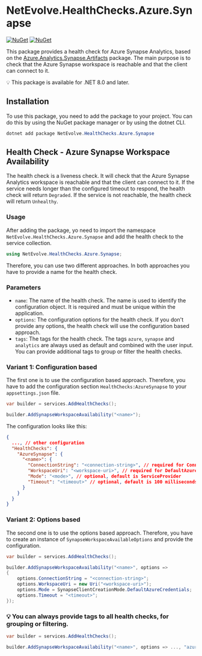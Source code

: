 # NetEvolve.HealthChecks.Azure.Synapse

[![NuGet](https://img.shields.io/nuget/v/NetEvolve.HealthChecks.Azure.Synapse?logo=nuget)](https://www.nuget.org/packages/NetEvolve.HealthChecks.Azure.Synapse/)
[![NuGet](https://img.shields.io/nuget/dt/NetEvolve.HealthChecks.Azure.Synapse?logo=nuget)](https://www.nuget.org/packages/NetEvolve.HealthChecks.Azure.Synapse/)

This package provides a health check for Azure Synapse Analytics, based on the [Azure.Analytics.Synapse.Artifacts](https://www.nuget.org/packages/Azure.Analytics.Synapse.Artifacts/) package. The main purpose is to check that the Azure Synapse workspace is reachable and that the client can connect to it.

:bulb: This package is available for .NET 8.0 and later.

## Installation
To use this package, you need to add the package to your project. You can do this by using the NuGet package manager or by using the dotnet CLI.
```powershell
dotnet add package NetEvolve.HealthChecks.Azure.Synapse
```

## Health Check - Azure Synapse Workspace Availability
The health check is a liveness check. It will check that the Azure Synapse Analytics workspace is reachable and that the client can connect to it. If the service needs longer than the configured timeout to respond, the health check will return `Degraded`. If the service is not reachable, the health check will return `Unhealthy`.

### Usage
After adding the package, yo need to import the namespace `NetEvolve.HealthChecks.Azure.Synapse` and add the health check to the service collection.
```csharp
using NetEvolve.HealthChecks.Azure.Synapse;
```
Therefore, you can use two different approaches. In both approaches you have to provide a name for the health check.

### Parameters
- `name`: The name of the health check. The name is used to identify the configuration object. It is required and must be unique within the application.
- `options`: The configuration options for the health check. If you don't provide any options, the health check will use the configuration based approach.
- `tags`: The tags for the health check. The tags `azure`, `synapse` and `analytics` are always used as default and combined with the user input. You can provide additional tags to group or filter the health checks.

### Variant 1: Configuration based
The first one is to use the configuration based approach. Therefore, you have to add the configuration section `HealthChecks:AzureSynapse` to your `appsettings.json` file.
```csharp
var builder = services.AddHealthChecks();

builder.AddSynapseWorkspaceAvailability("<name>");
```

The configuration looks like this:
```json
{
  ..., // other configuration
  "HealthChecks": {
    "AzureSynapse": {
      "<name>": {
        "ConnectionString": "<connection-string>", // required for ConnectionString mode
        "WorkspaceUri": "<workspace-uri>", // required for DefaultAzureCredentials mode
        "Mode": "<mode>", // optional, default is ServiceProvider
        "Timeout": "<timeout>" // optional, default is 100 milliseconds
      }
    }
  }
}
```

### Variant 2: Options based
The second one is to use the options based approach. Therefore, you have to create an instance of `SynapseWorkspaceAvailableOptions` and provide the configuration.
```csharp
var builder = services.AddHealthChecks();

builder.AddSynapseWorkspaceAvailability("<name>", options =>
{
    options.ConnectionString = "<connection-string>";
    options.WorkspaceUri = new Uri("<workspace-uri>");
    options.Mode = SynapseClientCreationMode.DefaultAzureCredentials;
    options.Timeout = "<timeout>";
});
```

### :bulb: You can always provide tags to all health checks, for grouping or filtering.

```csharp
var builder = services.AddHealthChecks();

builder.AddSynapseWorkspaceAvailability("<name>", options => ..., "azure");
```